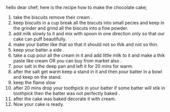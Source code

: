hello dear chef;
here is the recipe how to make the chocolate cake;

1. take the biscuits remove their cream .
2. keep biscuits in a cup break all the biscuts into small pecies and keep in the grinder
   and grind all the biscuts into a fine powder.
3. add milk slowly to it and mix with spoon in one direction only so that our cake can puff beautifully.
4. make your batter like that so that it should not so thik and not so thin.
5. keep your batter a side .
6. take a cup pour all the cream in it and add little milk to it and make a thik paste like cream 
                                    OR
   you can buy from market also .
7. pour salt in the deep pan and left it for 20 mins for warm.
8. after the salt get warm keep a stand in it and then pour batter in a bowl and keep on the stand.
9. keep the flame slow 
10. after 20 mins drop your toothpick in your batter if some batter will stik in toothpick then the batter was not perfectly baked .
11. after the cake was baked decorate it with cream.
12. Now your cake is ready.

                           